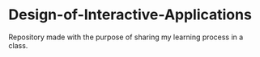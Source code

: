 # Design-of-Interactive-Applications
Repository made with the purpose of sharing my learning process in a class.
